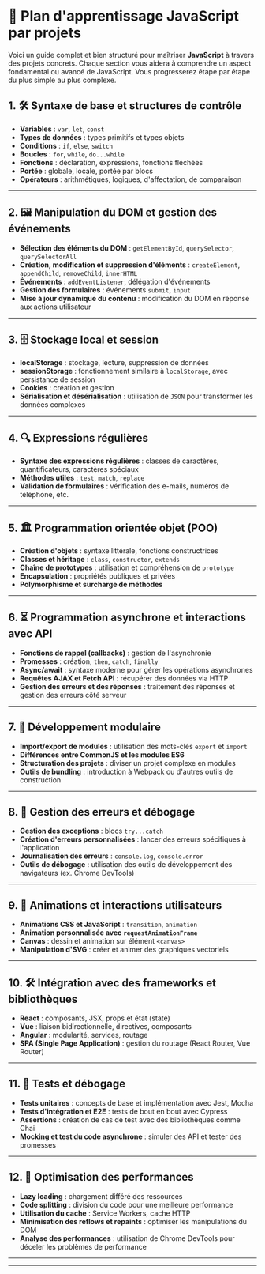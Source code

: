 # 🌟 **Plan d'apprentissage JavaScript par projets**

Voici un guide complet et bien structuré pour maîtriser **JavaScript** à travers des projets concrets. Chaque section vous aidera à comprendre un aspect fondamental ou avancé de JavaScript. Vous progresserez étape par étape du plus simple au plus complexe.

## 1. 🛠️ **Syntaxe de base et structures de contrôle**
- **Variables** : `var`, `let`, `const`
- **Types de données** : types primitifs et types objets
- **Conditions** : `if`, `else`, `switch`
- **Boucles** : `for`, `while`, `do...while`
- **Fonctions** : déclaration, expressions, fonctions fléchées
- **Portée** : globale, locale, portée par blocs
- **Opérateurs** : arithmétiques, logiques, d'affectation, de comparaison

---

## 2. 🖼️ **Manipulation du DOM et gestion des événements**
- **Sélection des éléments du DOM** : `getElementById`, `querySelector`, `querySelectorAll`
- **Création, modification et suppression d'éléments** : `createElement`, `appendChild`, `removeChild`, `innerHTML`
- **Événements** : `addEventListener`, délégation d'événements
- **Gestion des formulaires** : événements `submit`, `input`
- **Mise à jour dynamique du contenu** : modification du DOM en réponse aux actions utilisateur

---

## 3. 🗄️ **Stockage local et session**
- **localStorage** : stockage, lecture, suppression de données
- **sessionStorage** : fonctionnement similaire à `localStorage`, avec persistance de session
- **Cookies** : création et gestion
- **Sérialisation et désérialisation** : utilisation de `JSON` pour transformer les données complexes

---

## 4. 🔍 **Expressions régulières**
- **Syntaxe des expressions régulières** : classes de caractères, quantificateurs, caractères spéciaux
- **Méthodes utiles** : `test`, `match`, `replace`
- **Validation de formulaires** : vérification des e-mails, numéros de téléphone, etc.

---

## 5. 🏛️ **Programmation orientée objet (POO)**
- **Création d'objets** : syntaxe littérale, fonctions constructrices
- **Classes et héritage** : `class`, `constructor`, `extends`
- **Chaîne de prototypes** : utilisation et compréhension de `prototype`
- **Encapsulation** : propriétés publiques et privées
- **Polymorphisme et surcharge de méthodes**

---

## 6. ⏳ **Programmation asynchrone et interactions avec API**
- **Fonctions de rappel (callbacks)** : gestion de l'asynchronie
- **Promesses** : création, `then`, `catch`, `finally`
- **Async/await** : syntaxe moderne pour gérer les opérations asynchrones
- **Requêtes AJAX et Fetch API** : récupérer des données via HTTP
- **Gestion des erreurs et des réponses** : traitement des réponses et gestion des erreurs côté serveur

---

## 7. 🧩 **Développement modulaire**
- **Import/export de modules** : utilisation des mots-clés `export` et `import`
- **Différences entre CommonJS et les modules ES6**
- **Structuration des projets** : diviser un projet complexe en modules
- **Outils de bundling** : introduction à Webpack ou d'autres outils de construction

---

## 8. 🛑 **Gestion des erreurs et débogage**
- **Gestion des exceptions** : blocs `try...catch`
- **Création d'erreurs personnalisées** : lancer des erreurs spécifiques à l'application
- **Journalisation des erreurs** : `console.log`, `console.error`
- **Outils de débogage** : utilisation des outils de développement des navigateurs (ex. Chrome DevTools)

---

## 9. 🎨 **Animations et interactions utilisateurs**
- **Animations CSS et JavaScript** : `transition`, `animation`
- **Animation personnalisée avec `requestAnimationFrame`**
- **Canvas** : dessin et animation sur élément `<canvas>`
- **Manipulation d'SVG** : créer et animer des graphiques vectoriels

---

## 10. 🛠️ **Intégration avec des frameworks et bibliothèques**
- **React** : composants, JSX, props et état (state)
- **Vue** : liaison bidirectionnelle, directives, composants
- **Angular** : modularité, services, routage
- **SPA (Single Page Application)** : gestion du routage (React Router, Vue Router)

---

## 11. 🧪 **Tests et débogage**
- **Tests unitaires** : concepts de base et implémentation avec Jest, Mocha
- **Tests d'intégration et E2E** : tests de bout en bout avec Cypress
- **Assertions** : création de cas de test avec des bibliothèques comme Chai
- **Mocking et test du code asynchrone** : simuler des API et tester des promesses

---

## 12. 🚀 **Optimisation des performances**
- **Lazy loading** : chargement différé des ressources
- **Code splitting** : division du code pour une meilleure performance
- **Utilisation du cache** : Service Workers, cache HTTP
- **Minimisation des reflows et repaints** : optimiser les manipulations du DOM
- **Analyse des performances** : utilisation de Chrome DevTools pour déceler les problèmes de performance

---

---

